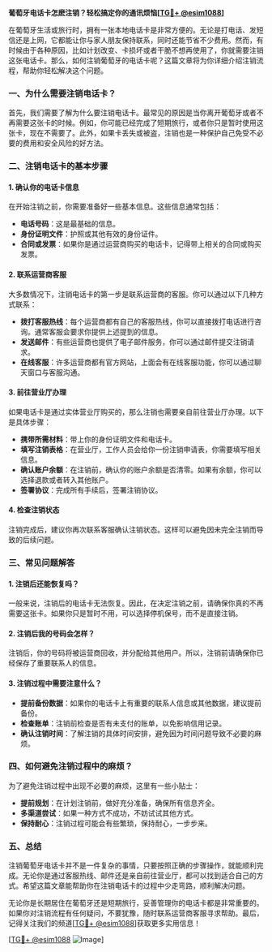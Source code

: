 **葡萄牙电话卡怎麽注销？轻松搞定你的通讯烦恼[[TG💪+ @esim1088](https://t.me/s/esim1088)]**

在葡萄牙生活或旅行时，拥有一张本地电话卡是非常方便的。无论是打电话、发短信还是上网，它都能让你与家人朋友保持联系，同时还能节省不少费用。然而，有时候由于各种原因，比如计划改变、卡损坏或者干脆不想再使用了，你就需要注销这张电话卡。那么，如何注销葡萄牙的电话卡呢？这篇文章将为你详细介绍注销流程，帮助你轻松解决这个问题。

### 一、为什么需要注销电话卡？

首先，我们需要了解为什么要注销电话卡。最常见的原因是当你离开葡萄牙或者不再需要这张卡的时候。例如，你可能已经完成了短期旅行，或者你只是暂时使用这张卡，现在不需要了。此外，如果卡丢失或被盗，注销也是一种保护自己免受不必要的费用和安全风险的好方法。

### 二、注销电话卡的基本步骤

#### 1. 确认你的电话卡信息

在开始注销之前，你需要准备好一些基本信息。这些信息通常包括：

- **电话号码**：这是最基础的信息。
- **身份证明文件**：护照或其他有效的身份证件。
- **合同或发票**：如果你是通过运营商购买的电话卡，记得带上相关的合同或购买发票。

#### 2. 联系运营商客服

大多数情况下，注销电话卡的第一步是联系运营商的客服。你可以通过以下几种方式联系：

- **拨打客服热线**：每个运营商都有自己的客服热线，你可以直接拨打电话进行咨询。通常客服会要求你提供上述提到的信息。
- **发送邮件**：有些运营商也提供了电子邮件服务，你可以通过邮件提交注销请求。
- **在线客服**：许多运营商都有官方网站，上面会有在线客服功能，你可以通过聊天窗口与客服沟通。

#### 3. 前往营业厅办理

如果电话卡是通过实体营业厅购买的，那么注销也需要亲自前往营业厅办理。以下是具体步骤：

- **携带所需材料**：带上你的身份证明文件和电话卡。
- **填写注销表格**：在营业厅，工作人员会给你一份注销申请表，你需要填写相关信息。
- **确认账户余额**：在注销前，确认你的账户余额是否清零。如果有余额，你可以选择退款或者转入其他账户。
- **签署协议**：完成所有手续后，签署注销协议。

#### 4. 检查注销状态

注销完成后，建议你再次联系客服确认注销状态。这样可以避免因未完全注销而导致的后续问题。

### 三、常见问题解答

#### 1. 注销后还能恢复吗？

一般来说，注销后的电话卡无法恢复。因此，在决定注销之前，请确保你真的不再需要这张卡。如果你只是暂时不用，可以选择停机保号，而不是直接注销。

#### 2. 注销后我的号码会怎样？

注销后，你的号码将被运营商回收，并分配给其他用户。所以，注销前请确保你已经保存了重要联系人的信息。

#### 3. 注销过程中需要注意什么？

- **提前备份数据**：如果你的电话卡上有重要的联系人信息或其他数据，建议提前备份。
- **检查账单**：注销前检查是否有未支付的账单，以免影响信用记录。
- **确认注销时间**：了解注销的具体时间安排，避免因为时间问题导致不必要的麻烦。

### 四、如何避免注销过程中的麻烦？

为了避免注销过程中出现不必要的麻烦，这里有一些小贴士：

- **提前规划**：在计划注销前，做好充分准备，确保所有信息齐全。
- **多渠道尝试**：如果一种方式不成功，不妨试试其他方式。
- **保持耐心**：注销过程可能会有些繁琐，保持耐心，一步步来。

### 五、总结

注销葡萄牙电话卡并不是一件复杂的事情，只要按照正确的步骤操作，就能顺利完成。无论你是通过客服热线、邮件还是亲自前往营业厅，都可以找到适合自己的方式。希望这篇文章能帮助你在注销电话卡的过程中少走弯路，顺利解决问题。

无论你是长期居住在葡萄牙还是短期旅行，妥善管理你的电话卡都是非常重要的。如果你对注销流程有任何疑问，不要犹豫，随时联系运营商客服寻求帮助。最后，记得关注我们的频道[[TG💪+ @esim1088](https://t.me/s/esim1088)]获取更多实用信息！

[[TG💪+ @esim1088](https://t.me/s/esim1088) ![Image](https://i.postimg.cc/4NQfJmqS/Snipaste-2025-05-13-00-14-12.png)]